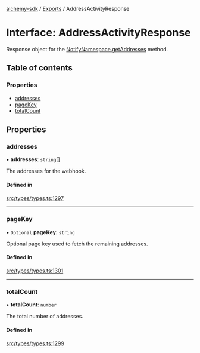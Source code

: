 [alchemy-sdk](../README.md) / [Exports](../modules.md) / AddressActivityResponse

# Interface: AddressActivityResponse

Response object for the [NotifyNamespace.getAddresses](../classes/NotifyNamespace.md#getaddresses) method.

## Table of contents

### Properties

- [addresses](AddressActivityResponse.md#addresses)
- [pageKey](AddressActivityResponse.md#pagekey)
- [totalCount](AddressActivityResponse.md#totalcount)

## Properties

### addresses

• **addresses**: `string`[]

The addresses for the webhook.

#### Defined in

[src/types/types.ts:1297](https://github.com/alchemyplatform/alchemy-sdk-js/blob/3091a11/src/types/types.ts#L1297)

___

### pageKey

• `Optional` **pageKey**: `string`

Optional page key used to fetch the remaining addresses.

#### Defined in

[src/types/types.ts:1301](https://github.com/alchemyplatform/alchemy-sdk-js/blob/3091a11/src/types/types.ts#L1301)

___

### totalCount

• **totalCount**: `number`

The total number of addresses.

#### Defined in

[src/types/types.ts:1299](https://github.com/alchemyplatform/alchemy-sdk-js/blob/3091a11/src/types/types.ts#L1299)
